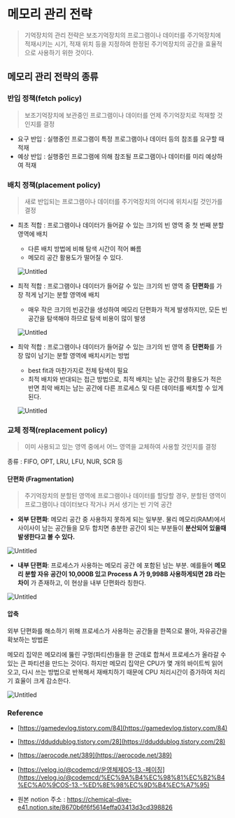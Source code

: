 # 메모리 관리 전략

> 기억장치의 관리 전략은 보조기억장치의 프로그램이나 데이터를 주기억장치에 적재시키는 시기, 적재 위치 등을 지정하여 한정된 주기억장치의 공간을 효율적으로 사용하기 위한 것이다.

## 메모리 관리 전략의 종류

### 반입 정책(fetch policy)

> 보조기억장치에 보관중인 프로그램이나 데이터를 언제 주기억장치로 적재할 것인지를 결정

- 요구 반입 : 실행중인 프로그램이 특정 프로그램이나 데이터 등의 참조를 요구할 때 적재
- 예상 반입 : 실행중인 프로그램에 의해 참조될 프로그램이나 데이터를 미리 예상하여 적재

### 배치 정책(placement policy)

> 새로 반입되는 프로그램이나 데이터를 주기억장치의 어디에 위치시킬 것인가를 결정

- 최초 적합 : 프로그램이나 데이터가 들어갈 수 있는 크기의 빈 영역 중 첫 번째 분할 영역에 배치

    -   다른 배치 방법에 비해 탐색 시간이 적어 빠름
    -   메모리 공간 활용도가 떨어질 수 있다.
    
    ![Untitled](https://img1.daumcdn.net/thumb/R1280x0/?scode=mtistory2&fname=https%3A%2F%2Fblog.kakaocdn.net%2Fdn%2FbL4KwK%2FbtqNQ4f4lKQ%2F3BbuXoqEY8u3K1dfe1Hr4k%2Fimg.png)

- 최적 적합 : 프로그램이나 데이터가 들어갈 수 있는 크기의 빈 영역 중 **단편화**를 가장 적게 남기는 분할 영역에 배치

    -   매우 작은 크기의 빈공간을 생성하여 메모리 단편화가 적게 발생하지만, 모든 빈 공간을 탐색해야 하므로 탐색 비용이 많이 발생
    
    ![Untitled](https://img1.daumcdn.net/thumb/R1280x0/?scode=mtistory2&fname=https%3A%2F%2Fblog.kakaocdn.net%2Fdn%2FbcUq76%2FbtqNOIx20Bt%2FhteWIDi7iGHnxziecoAseK%2Fimg.png)

- 최악 적합 : 프로그램이나 데이터가 들어갈 수 있는 크기의 빈 영역 중 **단편화**를 가장 많이 남기는 분할 영역에 배치시키는 방법

    -   best fit과 마찬가지로 전체 탐색이 필요
    -   최적 배치와 반대되는 접근 방법으로, 최적 배치는 남는 공간의 활용도가 적은 반면 최악 배치는 남는 공간에 다른 프로세스 및 다른 데이터를 배치할 수 있게된다.
    
    ![Untitled](https://img1.daumcdn.net/thumb/R1280x0/?scode=mtistory2&fname=https%3A%2F%2Fblog.kakaocdn.net%2Fdn%2FbzTOz4%2FbtqNOISotNo%2Fp28wRrJnIA6DKCcwewKSBK%2Fimg.png)


### 교체 정책(replacement policy)

> 이미 사용되고 있는 영역 중에서 어느 영역을 교체하여 사용할 것인지를 결정

종류 : FIFO, OPT, LRU, LFU, NUR, SCR 등    

#### **단편화** (**Fragmentation**)

> 주기억장치의 분할된 영역에 프로그램이나 데이터를 할당할 경우, 분할된 영역이 프로그램이나 데이터보다 작거나 커서 생기는 빈 기억 공간

-   **외부 단편화**: 메모리 공간 중 사용하지 못하게 되는 일부분. 물리 메모리(RAM)에서 사이사이 남는 공간들을 모두 합치면 충분한 공간이 되는 부분들이 **분산되어 있을때 발생한다고 볼 수 있다.**

![Untitled](https://t1.daumcdn.net/cfile/tistory/9907AA3359D88A313F)

-   **내부 단편화**: 프로세스가 사용하는 메모리 공간 에 포함된 남는 부분. 예를들어 **메모리 분할 자유 공간이 10,000B 있고 Process A 가 9,998B 사용하게되면 2B 라는 차이** 가 존재하고, 이 현상을 내부 단편화라 칭한다.

![Untitled](https://t1.daumcdn.net/cfile/tistory/99684F3359D88D3F14)

#### 압축

외부 단편화를 해소하기 위해 프로세스가 사용하는 공간들을 한쪽으로 몰아, 자유공간을 확보하는 방법론

메모리 집약은 메모리에 뚫린 구멍(파티션)들을 한 군데로 합쳐서 프로세스가 올라갈 수 있는 큰 파티션을 만드는 것이다. 하지만 메모리 집약은 CPU가 몇 개의 바이트씩 읽어오고, 다시 쓰는 방법으로 반복해서 재배치하기 때문에 CPU 처리시간이 증가하여 처리기 효율이 크게 감소한다.

![Untitled](https://img1.daumcdn.net/thumb/R1280x0/?scode=mtistory2&fname=https%3A%2F%2Fblog.kakaocdn.net%2Fdn%2FcUkuLB%2FbtqNLRvZtEL%2FwkkEpdf6UPHjBFdMHknXE0%2Fimg.png)

### Reference

-   [](https://gamedevlog.tistory.com/84)[https://gamedevlog.tistory.com/84](https://gamedevlog.tistory.com/84)
-   [](https://dduddublog.tistory.com/28)[https://dduddublog.tistory.com/28](https://dduddublog.tistory.com/28)
-   [](https://aerocode.net/389)[https://aerocode.net/389](https://aerocode.net/389)
-   [](https://velog.io/@codemcd/%EC%9A%B4%EC%98%81%EC%B2%B4%EC%A0%9COS-13.-%ED%8E%98%EC%9D%B4%EC%A7%95)[https://velog.io/@codemcd/운영체제OS-13.-페이징](https://velog.io/@codemcd/%EC%9A%B4%EC%98%81%EC%B2%B4%EC%A0%9COS-13.-%ED%8E%98%EC%9D%B4%EC%A7%95)

- 원본 notion 주소 : https://chemical-dive-e41.notion.site/8670b6f6f5614effa03413d3cd398826